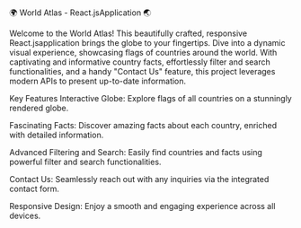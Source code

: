 
🌍 World Atlas - React.jsApplication 🌏

Welcome to the World Atlas! This beautifully crafted, responsive React.jsapplication brings the globe to your fingertips. Dive into a dynamic visual experience, showcasing flags of countries around the world. With captivating and informative country facts, effortlessly filter and search functionalities, and a handy "Contact Us" feature, this project leverages modern APIs to present up-to-date information.

Key Features
Interactive Globe: Explore flags of all countries on a stunningly rendered globe.

Fascinating Facts: Discover amazing facts about each country, enriched with detailed information.

Advanced Filtering and Search: Easily find countries and facts using powerful filter and search functionalities.

Contact Us: Seamlessly reach out with any inquiries via the integrated contact form.

Responsive Design: Enjoy a smooth and engaging experience across all devices.

